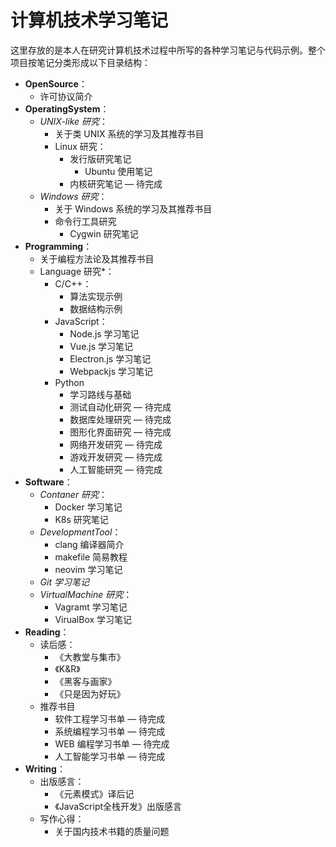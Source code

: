 # 计算机技术学习笔记

这里存放的是本人在研究计算机技术过程中所写的各种学习笔记与代码示例。整个项目按笔记分类形成以下目录结构：

- **OpenSource**：
  - 许可协议简介
- **OperatingSystem**：
  - *UNIX-like 研究*：
    - 关于类 UNIX 系统的学习及其推荐书目
    - Linux 研究：
      - 发行版研究笔记
        - Ubuntu 使用笔记
      - 内核研究笔记  — 待完成
  - *Windows 研究*：
    - 关于 Windows 系统的学习及其推荐书目
    - 命令行工具研究
      - Cygwin 研究笔记
- **Programming**：
  - 关于编程方法论及其推荐书目
  - Language 研究*：
    - C/C++：
      - 算法实现示例
      - 数据结构示例
    - JavaScript：
      - Node.js 学习笔记
      - Vue.js 学习笔记
      - Electron.js 学习笔记
      - Webpackjs 学习笔记
    - Python
      - 学习路线与基础
      - 测试自动化研究  — 待完成
      - 数据库处理研究  — 待完成
      - 图形化界面研究  — 待完成
      - 网络开发研究     — 待完成
      - 游戏开发研究     — 待完成
      - 人工智能研究     — 待完成
- **Software**：
  - *Contaner 研究*：
    - Docker 学习笔记
    - K8s 研究笔记
  - *DevelopmentTool*：
    - clang 编译器简介
    - makefile 简易教程
    - neovim 学习笔记
  - *Git 学习笔记*
  - *VirtualMachine 研究*：
    - Vagramt 学习笔记
    - VirualBox 学习笔记
- **Reading**：
  - 读后感：
    - 《大教堂与集市》
    - 《K&R》
    - 《黑客与画家》
    - 《只是因为好玩》
  - 推荐书目
    - 软件工程学习书单   — 待完成
    - 系统编程学习书单   — 待完成
    - WEB 编程学习书单  — 待完成
    - 人工智能学习书单   — 待完成
- **Writing**：
  - 出版感言：
    - 《元素模式》译后记
    - 《JavaScript全栈开发》出版感言
  - 写作心得：
    - 关于国内技术书籍的质量问题
